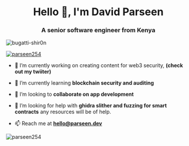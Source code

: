 <h1 align="center">Hello 👋, I'm David Parseen</h1>
<h3 align="center">A  senior software engineer from Kenya</h3>

<p align="left"> <img src="https://komarev.com/ghpvc/?username=bugatti-shir0n&label=Profile%20views&color=0e75b6&style=flat" alt="bugatti-shir0n" /> </p>

<p align="left"> <a href="https://twitter.com/parseen254" target="blank"><img src="https://img.shields.io/twitter/follow/parseen254?logo=twitter&style=for-the-badge" alt="parseen254" /></a> </p>

- 🔭 I’m currently working on creating content for web3 security, **(check out my twiiter)**

- 🌱 I’m currently learning **blockchain security and auditing**

- 👯 I’m looking to  **collaborate on app development**

- 🤝 I’m looking for help with **ghidra slither and fuzzing for smart contracts** any resources will be of help.

- 📫 Reach me at **hello@parseen.dev**


<p><img align="center" src="https://github-readme-stats.vercel.app/api/top-langs?username=parseen254&show_icons=true&locale=en" alt="parseen254" /></p>


